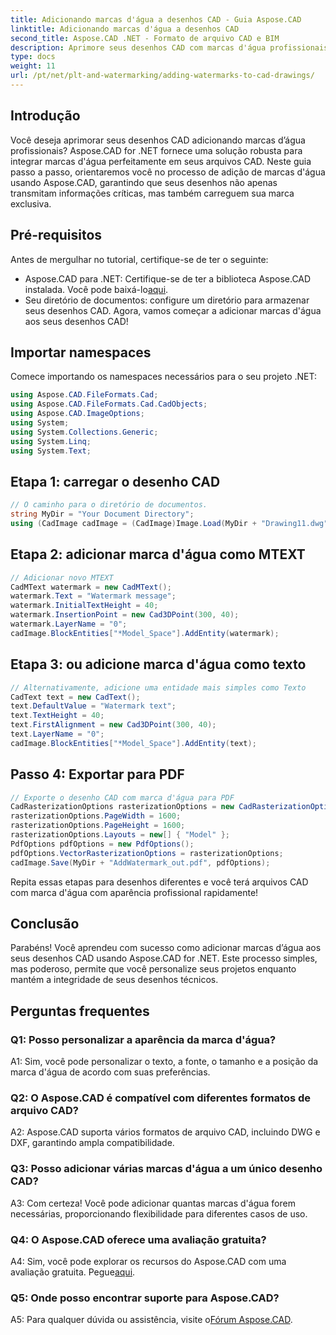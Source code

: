```yaml
---
title: Adicionando marcas d'água a desenhos CAD - Guia Aspose.CAD
linktitle: Adicionando marcas d'água a desenhos CAD
second_title: Aspose.CAD .NET - Formato de arquivo CAD e BIM
description: Aprimore seus desenhos CAD com marcas d'água profissionais usando Aspose.CAD for .NET. Siga nosso guia passo a passo para designs personalizados e envolventes.
type: docs
weight: 11
url: /pt/net/plt-and-watermarking/adding-watermarks-to-cad-drawings/
---
```

## Introdução

Você deseja aprimorar seus desenhos CAD adicionando marcas d’água profissionais? Aspose.CAD for .NET fornece uma solução robusta para integrar marcas d'água perfeitamente em seus arquivos CAD. Neste guia passo a passo, orientaremos você no processo de adição de marcas d'água usando Aspose.CAD, garantindo que seus desenhos não apenas transmitam informações críticas, mas também carreguem sua marca exclusiva.

## Pré-requisitos

Antes de mergulhar no tutorial, certifique-se de ter o seguinte:
-  Aspose.CAD para .NET: Certifique-se de ter a biblioteca Aspose.CAD instalada. Você pode baixá-lo[aqui](https://releases.aspose.com/cad/net/).
- Seu diretório de documentos: configure um diretório para armazenar seus desenhos CAD.
Agora, vamos começar a adicionar marcas d'água aos seus desenhos CAD!

## Importar namespaces

Comece importando os namespaces necessários para o seu projeto .NET:

```csharp
using Aspose.CAD.FileFormats.Cad;
using Aspose.CAD.FileFormats.Cad.CadObjects;
using Aspose.CAD.ImageOptions;
using System;
using System.Collections.Generic;
using System.Linq;
using System.Text;
```

## Etapa 1: carregar o desenho CAD

```csharp
// O caminho para o diretório de documentos.
string MyDir = "Your Document Directory";
using (CadImage cadImage = (CadImage)Image.Load(MyDir + "Drawing11.dwg")) {
```

## Etapa 2: adicionar marca d'água como MTEXT

```csharp
// Adicionar novo MTEXT
CadMText watermark = new CadMText();
watermark.Text = "Watermark message";
watermark.InitialTextHeight = 40;
watermark.InsertionPoint = new Cad3DPoint(300, 40);
watermark.LayerName = "0";
cadImage.BlockEntities["*Model_Space"].AddEntity(watermark);
```

## Etapa 3: ou adicione marca d'água como texto

```csharp
// Alternativamente, adicione uma entidade mais simples como Texto
CadText text = new CadText();
text.DefaultValue = "Watermark text";
text.TextHeight = 40;
text.FirstAlignment = new Cad3DPoint(300, 40);
text.LayerName = "0";
cadImage.BlockEntities["*Model_Space"].AddEntity(text);
```

## Passo 4: Exportar para PDF

```csharp
// Exporte o desenho CAD com marca d'água para PDF
CadRasterizationOptions rasterizationOptions = new CadRasterizationOptions();
rasterizationOptions.PageWidth = 1600;
rasterizationOptions.PageHeight = 1600;
rasterizationOptions.Layouts = new[] { "Model" };
PdfOptions pdfOptions = new PdfOptions();
pdfOptions.VectorRasterizationOptions = rasterizationOptions;
cadImage.Save(MyDir + "AddWatermark_out.pdf", pdfOptions);
```

Repita essas etapas para desenhos diferentes e você terá arquivos CAD com marca d'água com aparência profissional rapidamente!

## Conclusão

Parabéns! Você aprendeu com sucesso como adicionar marcas d’água aos seus desenhos CAD usando Aspose.CAD for .NET. Este processo simples, mas poderoso, permite que você personalize seus projetos enquanto mantém a integridade de seus desenhos técnicos.

## Perguntas frequentes

### Q1: Posso personalizar a aparência da marca d'água?

A1: Sim, você pode personalizar o texto, a fonte, o tamanho e a posição da marca d'água de acordo com suas preferências.

### Q2: O Aspose.CAD é compatível com diferentes formatos de arquivo CAD?

A2: Aspose.CAD suporta vários formatos de arquivo CAD, incluindo DWG e DXF, garantindo ampla compatibilidade.

### Q3: Posso adicionar várias marcas d'água a um único desenho CAD?

A3: Com certeza! Você pode adicionar quantas marcas d'água forem necessárias, proporcionando flexibilidade para diferentes casos de uso.

### Q4: O Aspose.CAD oferece uma avaliação gratuita?

A4: Sim, você pode explorar os recursos do Aspose.CAD com uma avaliação gratuita. Pegue[aqui](https://releases.aspose.com/).

### Q5: Onde posso encontrar suporte para Aspose.CAD?

 A5: Para qualquer dúvida ou assistência, visite o[Fórum Aspose.CAD](https://forum.aspose.com/c/cad/19).